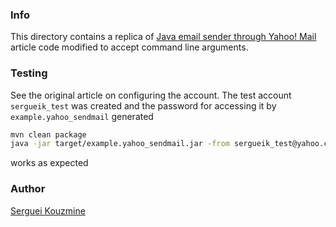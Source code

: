 ### Info

This directory contains a replica of 
[Java email sender through Yahoo! Mail](https://www.codeproject.com/Articles/5266074/Send-Email-with-Java-and-Yahoo-Mail)
article code modified to accept command line arguments. 

### Testing
See the original article on configuring the account.
The test account `sergueik_test` was created and the password for accessing it by `example.yahoo_sendmail` generated
```sh
mvn clean package
java -jar target/example.yahoo_sendmail.jar -from sergueik_test@yahoo.com -to sergueik_test@yahoo.com -password xxx -debug
```
works as expected

### Author
[Serguei Kouzmine](kouzmine_serguei@yahoo.com)
